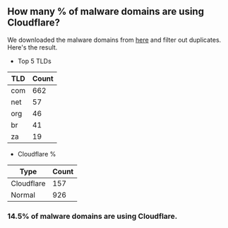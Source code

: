 ## How many % of malware domains are using Cloudflare?


We downloaded the malware domains from [here](https://urlhaus.abuse.ch) and filter out duplicates.
Here's the result.


[//]: # (start replacement)


- Top 5 TLDs

| TLD | Count |
| --- | --- |
| com | 662 |
| net | 57 |
| org | 46 |
| br | 41 |
| za | 19 |


- Cloudflare %

| Type | Count |
| --- | --- |
| Cloudflare | 157 |
| Normal | 926 |


### 14.5% of malware domains are using Cloudflare.